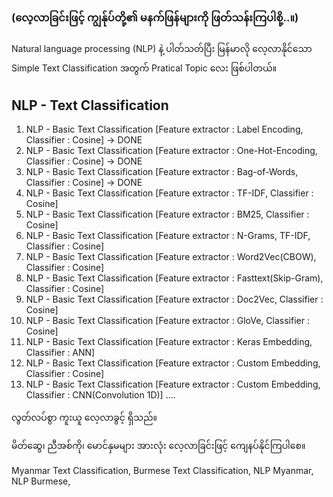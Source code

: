 ### (လေ့လာခြင်းဖြင့် ကျွန်ုပ်တို့၏ မနက်ဖြန်များကို ဖြတ်သန်းကြပါစို့..။)

Natural language processing (NLP) နဲ့ ပါတ်သတ်ပြီး မြန်မာလို လေ့လာနိုင်သော Simple Text Classification အတွက် Pratical Topic လေး ဖြစ်ပါတယ်။

## NLP - Text Classification
1. NLP - Basic Text Classification [Feature extractor : Label Encoding, Classifier : Cosine] -> DONE
2. NLP - Basic Text Classification [Feature extractor : One-Hot-Encoding, Classifier : Cosine] -> DONE
3. NLP - Basic Text Classification [Feature extractor : Bag-of-Words, Classifier : Cosine] -> DONE
4. NLP - Basic Text Classification [Feature extractor : TF-IDF, Classifier : Cosine]
5. NLP - Basic Text Classification [Feature extractor : BM25, Classifier : Cosine]
6. NLP - Basic Text Classification [Feature extractor : N-Grams, TF-IDF, Classifier : Cosine]
7. NLP - Basic Text Classification [Feature extractor : Word2Vec(CBOW), Classifier : Cosine]
8. NLP - Basic Text Classification [Feature extractor : Fasttext(Skip-Gram), Classifier : Cosine]
9. NLP - Basic Text Classification [Feature extractor : Doc2Vec, Classifier : Cosine]
10. NLP - Basic Text Classification [Feature extractor : GloVe, Classifier : Cosine]
11. NLP - Basic Text Classification [Feature extractor : Keras Embedding, Classifier : ANN]
12. NLP - Basic Text Classification [Feature extractor : Custom Embedding, Classifier : Cosine]
13. NLP - Basic Text Classification [Feature extractor : Custom Embedding, Classifier : CNN(Convolution 1D)]
....

လွတ်လပ်စွာ ကူးယူ လေ့လာခွင့် ရှိသည်။

မိတ်ဆွေ၊ ညီအစ်ကို၊ မောင်နှမများ အားလုံး လေ့လာခြင်းဖြင့် ကျေနပ်နိုင်ကြပါစေ။

Myanmar Text Classification,
Burmese Text Classification,
NLP Myanmar,
NLP Burmese,
